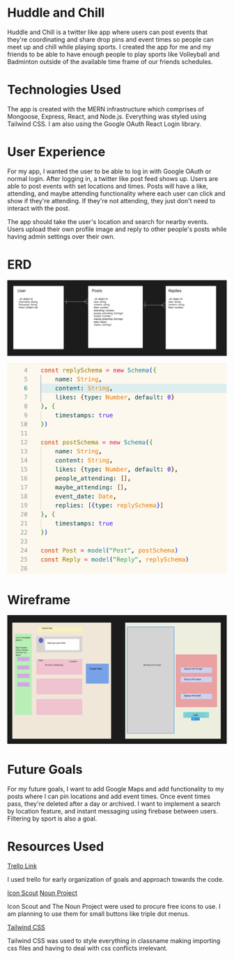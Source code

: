 <h1><strong>Huddle and Chill</strong></h1>

Huddle and Chill is a twitter like app where users can post events that they're coordinating and share drop pins and event times so people can meet up and chill while playing sports. I created the app for me and my friends to be able to have enough people to play sports like Volleyball and Badminton outside of the available time frame of our friends schedules. 

<h1><strong>Technologies Used</strong></h1>

The app is created with the MERN infrastructure which comprises of Mongoose, Express, React, and Node.js. Everything was styled using Tailwind CSS. I am also using the Google OAuth React Login library.

<h1><strong>User Experience</strong></h1>

For my app, I wanted the user to be able to log in with Google OAuth or normal login. After logging in, a twitter like post feed shows up. Users are able to post events with set locations and times. Posts will have a like, attending, and maybe attending functionality where each user can click and show if they're attending. If they're not attending, they just don't need to interact with the post. 

The app should take the user's location and search for nearby events. Users upload their own profile image and reply to other people's posts while having admin settings over their own.

<h1><strong>ERD</strong></h1>

![ERD](assets/ERD.png)

![ActualModels](assets/actualmodel.png)

<h1><strong>Wireframe</strong></h1>

![Wireframe](assets/Wireframe.png)


<h1><strong>Future Goals</strong></h1>

For my future goals, I want to add Google Maps and add functionality to my posts where I can pin locations and add event times. Once event times pass, they're deleted after a day or archived. I want to implement a search by location feature, and instant messaging using firebase between users. Filtering by sport is also a goal.

<h1><strong>Resources Used</strong></h1>

[Trello Link](https://trello.com/b/PYDkvOBz/huddle-and-chill)

I used trello for early organization of goals and approach towards the code.

[Icon Scout](https://iconscout.com/)
[Noun Project](https://thenounproject.com/)

Icon Scout and The Noun Project were used to procure free icons to use. I am planning to use them for small buttons like triple dot menus.

[Tailwind CSS](https://tailwindcss.com/)

Tailwind CSS was used to style everything in classname making importing css files and having to deal with css conflicts irrelevant.